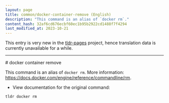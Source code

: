 ```yaml
---
layout: page
title: common/docker-container-remove (English)
description: "This command is an alias of `docker rm`."
content_hash: 32af6cd676ecbf60ec1b95b2922cd1488f7f4294
last_modified_at: 2023-10-21
---
```


This entry is very new in the [tldr-pages](https://github.com/tldr-pages/tldr) project, hence translation data is currently unavailable for a while.

<hr># docker container remove

This command is an alias of `docker rm`.
More information: <https://docs.docker.com/engine/reference/commandline/rm>.

- View documentation for the original command:

`tldr docker rm`
